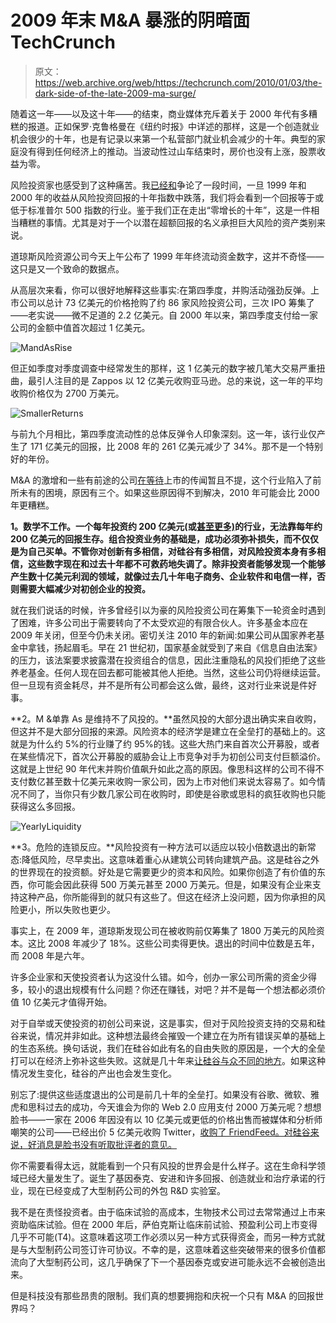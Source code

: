 # 2009 年末 M&A 暴涨的阴暗面 TechCrunch

> 原文：<https://web.archive.org/web/https://techcrunch.com/2010/01/03/the-dark-side-of-the-late-2009-ma-surge/>

随着这一年——以及这十年——的结束，商业媒体充斥着关于 2000 年代有多糟糕的报道。正如保罗·克鲁格曼在《纽约时报》中详述的那样，这是一个创造就业机会很少的十年，也是有记录以来第一个私营部门就业机会减少的十年。典型的家庭没有得到任何经济上的推动。当波动性过山车结束时，房价也没有上涨，股票收益为零。

风险投资家也感受到了这种痛苦。我[已经和](https://web.archive.org/web/20220928003629/http://www.businessweek.com/technology/content/oct2008/tc2008108_881287.htm)争论了一段时间，一旦 1999 年和 2000 年的收益从风险投资回报的十年指数中跌落，我们将会看到一个回报等于或低于标准普尔 500 指数的行业。鉴于我们正在走出“零增长的十年”，这是一件相当糟糕的事情。尤其是对于一个以潜在超额回报的名义承担巨大风险的资产类别来说。

道琼斯风险资源公司今天上午公布了 1999 年年终流动资金数字，这并不奇怪——这只是又一个致命的数据点。

从高层次来看，你可以很好地解释这些事实:在第四季度，并购活动强劲反弹。上市公司以总计 73 亿美元的价格抢购了约 86 家风险投资公司，三次 IPO 筹集了——老实说——微不足道的 2.2 亿美元。自 2000 年以来，第四季度支付给一家公司的金额中值首次超过 1 亿美元。

![MandAsRise](img/395fe4c4d8e134899d10073d65f1fa0f.png "MandAsRise")

但正如季度对季度调查中经常发生的那样，这 1 亿美元的数字被几笔大交易严重扭曲，最引人注目的是 Zappos 以 12 亿美元收购亚马逊。总的来说，这一年的平均收购价格仅为 2700 万美元。

![SmallerReturns](img/f93d7e151bd06809f6e2ee1972970cde.png "SmallerReturns")

与前九个月相比，第四季度流动性的总体反弹令人印象深刻。这一年，该行业仅产生了 171 亿美元的回报，比 2008 年的 261 亿美元减少了 34%。那不是一个特别好的年份。

M&A 的激增和一些有前途的公司[在等待](https://web.archive.org/web/20220928003629/http://www.businessweek.com/technology/content/oct2009/tc20091016_256646.htm)上市的传闻暂且不提，这个行业陷入了前所未有的困境，原因有三个。如果这些原因得不到解决，2010 年可能会比 2000 年更糟糕。

**1。数学不工作。一个每年投资约 200 亿美元(或[甚至更多)](https://web.archive.org/web/20220928003629/http://www.beta.techcrunch.com/2010/01/03/venture-funding-fourth-quarter-2009-15-billion/)的行业，无法靠每年约 200 亿美元的回报生存。组合投资业务的基础是，成功必须弥补损失，而不仅仅是为自己买单。不管你对创新有多相信，对硅谷有多相信，对风险投资本身有多相信，这些数字现在和过去十年都不可救药地失调了。除非投资者能够发现一个能够产生数十亿美元利润的领域，就像过去几十年电子商务、企业软件和电信一样，否则需要大幅减少对初创企业的投资。**

就在我们说话的时候，许多曾经引以为豪的风险投资公司在筹集下一轮资金时遇到了困难，许多公司出于需要转向了不太受欢迎的有限合伙人。许多基金本应在 2009 年关闭，但至今仍未关闭。密切关注 2010 年的新闻:如果公司从国家养老基金中拿钱，扬起眉毛。早在 21 世纪初，国家基金就受到了来自《信息自由法案》的压力，该法案要求披露潜在投资组合的信息，因此注重隐私的风投们拒绝了这些养老基金。任何人现在回去都可能被其他人拒绝。当然，这些公司仍将继续运营。但一旦现有资金耗尽，并不是所有公司都会这么做，最终，这对行业来说是件好事。

**2。M &单靠 As 是维持不了风投的。**虽然风投的大部分退出确实来自收购，但这并不是大部分回报的来源。风险资本的经济学是建立在全垒打的基础上的。这就是为什么约 5%的行业赚了约 95%的钱。这些大热门来自首次公开募股，或者在某些情况下，首次公开募股的威胁会让上市竞争对手为初创公司支付巨额溢价。这就是上世纪 90 年代末并购价值飙升如此之高的原因。像思科这样的公司不得不支付数亿甚至数十亿美元来收购一家公司，因为上市对他们来说太容易了。如今情况不同了，当你只有少数几家公司在收购时，即使是谷歌或思科的疯狂收购也只能获得这么多回报。

![YearlyLiquidity](img/ac0e08234d2f5db726765ec53d588687.png "YearlyLiquidity")

**3。危险的连锁反应。**风险投资有一种方法可以适应以较小倍数退出的新常态:降低风险，尽早卖出。这意味着重心从建筑公司转向建筑产品。这是硅谷之外的世界现在的投资额。好处是它需要更少的资本和风险。如果你创造了有价值的东西，你可能会因此获得 500 万美元甚至 2000 万美元。但是，如果没有企业来支持这种产品，你所能得到的就只有这些了。但这在经济上没问题，因为你承担的风险更小，所以失败也更少。

事实上，在 2009 年，道琼斯发现公司在被收购前仅筹集了 1800 万美元的风险资本。这比 2008 年减少了 18%。这些公司卖得更快。退出的时间中位数是五年，而 2008 年是六年。

许多企业家和天使投资者认为这没什么错。如今，创办一家公司所需的资金少得多，较小的退出规模有什么问题？你还在赚钱，对吧？并不是每一个想法都必须价值 10 亿美元才值得开始。

对于自举或天使投资的初创公司来说，这是事实，但对于风险投资支持的交易和硅谷来说，情况并非如此。这种想法最终会摧毁一个建立在为所有错误买单的基础上的生态系统。换句话说，我们在硅谷如此有名的自由失败的原因是，一个大的全垒打可以在经济上弥补这些失败。这就是几十年来[让硅谷与众不同的地方](https://web.archive.org/web/20220928003629/http://www.beta.techcrunch.com/2009/09/17/memo-to-start-ups-you%E2%80%99re-supposed-to-be-changing-the-world-remember/)。如果这种情况发生变化，硅谷的产出也会发生变化。

别忘了:提供这些适度退出的公司是前几十年的全垒打。如果没有谷歌、微软、雅虎和思科过去的成功，今天谁会为你的 Web 2.0 应用支付 2000 万美元呢？想想脸书——一家在 2006 年因没有以 10 亿美元或更低的价格出售而被媒体和分析师嘲笑的公司——已经出价 5 亿美元收购 Twitter，[收购了 FriendFeed。对硅谷来说，好消息是脸书没有听取批评者的意见。](https://web.archive.org/web/20220928003629/http://www.beta.techcrunch.com/2009/08/10/facebook-acquires-friendfeed/)

你不需要看得太远，就能看到一个只有风投的世界会是什么样子。这在生命科学领域已经大量发生了。诞生了基因泰克、安进和许多回报、创造就业和治疗承诺的行业，现在已经变成了大型制药公司的外包 R&D 实验室。

我不是在责怪投资者。由于临床试验的高成本，生物技术公司过去常常通过上市来资助临床试验。但在 2000 年后，萨伯克斯让临床前试验、预盈利公司上市变得几乎不可能(T4)。这意味着这项工作必须以另一种方式获得资金，而另一种方式就是与大型制药公司签订许可协议。不幸的是，这意味着这些突破带来的很多价值都流向了大型制药公司，这几乎确保了下一个基因泰克或安进可能永远不会被创造出来。

但是科技没有那些昂贵的限制。我们真的想要拥抱和庆祝一个只有 M&A 的回报世界吗？